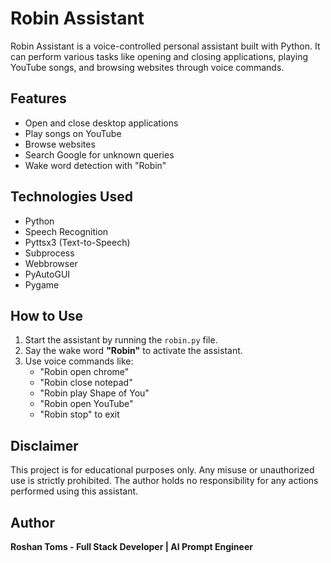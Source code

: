# Robin Assistant


Robin Assistant is a voice-controlled personal assistant built with Python. It can perform various tasks like opening and closing applications, playing YouTube songs, and browsing websites through voice commands.


## Features
- Open and close desktop applications
- Play songs on YouTube
- Browse websites
- Search Google for unknown queries
- Wake word detection with "Robin"

## Technologies Used
- Python
- Speech Recognition
- Pyttsx3 (Text-to-Speech)
- Subprocess
- Webbrowser
- PyAutoGUI
- Pygame

## How to Use
1. Start the assistant by running the `robin.py` file.
2. Say the wake word **"Robin"** to activate the assistant.
3. Use voice commands like:
   - "Robin open chrome"
   - "Robin close notepad"
   - "Robin play Shape of You"
   - "Robin open YouTube"
   - "Robin stop" to exit


## Disclaimer
This project is for educational purposes only. Any misuse or unauthorized use is strictly prohibited. The author holds no responsibility for any actions performed using this assistant.


## Author
**Roshan Toms - Full Stack Developer | AI Prompt Engineer**
